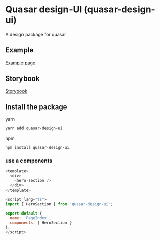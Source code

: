 # Quasar design-UI (quasar-design-ui)

A design package for quasar

## Example

[Example page](https://quasar-design-ui.dev)

## Storybook

[Storybook](https://quasar-design-ui.dev/storybook)

## Install the package

yarn

```bash
yarn add quasar-design-ui
```

npm

```bash
npm install quasar-design-ui
```

### use a components

```vue.js
<template>
  <div>
    <hero-section />
  </div>
</template>

<script lang="ts">
import { HeroSection } from 'quasar-design-ui';

export default {
  name: 'PageIndex',
  components: { HeroSection }
};
</script>
```
